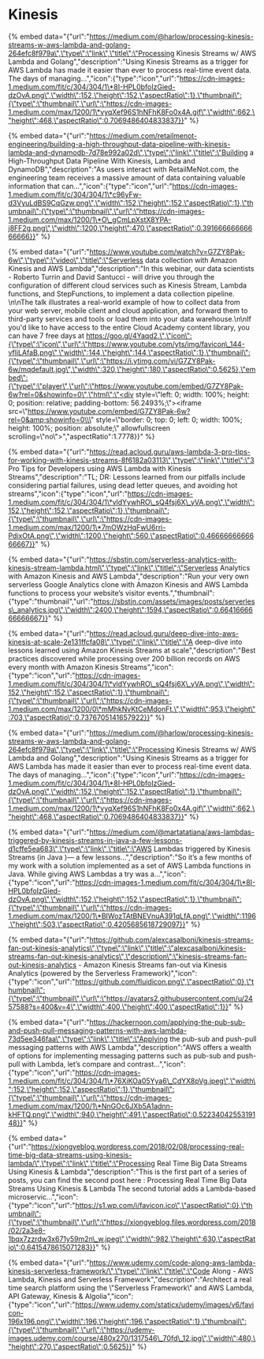# Kinesis

{% embed data="{\"url\":\"https://medium.com/@harlow/processing-kinesis-streams-w-aws-lambda-and-golang-264efc8f979a\",\"type\":\"link\",\"title\":\"Processing Kinesis Streams w/ AWS Lambda and Golang\",\"description\":\"Using Kinesis Streams as a trigger for AWS Lambda has made it easier than ever to process real-time event data. The days of managing…\",\"icon\":{\"type\":\"icon\",\"url\":\"https://cdn-images-1.medium.com/fit/c/304/304/1\*8I-HPL0bfoIzGied-dzOvA.png\",\"width\":152,\"height\":152,\"aspectRatio\":1},\"thumbnail\":{\"type\":\"thumbnail\",\"url\":\"https://cdn-images-1.medium.com/max/1200/1\*vyqXef96S1hNFhK8Fo0x4A.gif\",\"width\":662,\"height\":468,\"aspectRatio\":0.7069486404833837}}" %}

{% embed data="{\"url\":\"https://medium.com/retailmenot-engineering/building-a-high-throughput-data-pipeline-with-kinesis-lambda-and-dynamodb-7d78e992a02d\",\"type\":\"link\",\"title\":\"Building a High-Throughput Data Pipeline With Kinesis, Lambda and DynamoDB\",\"description\":\"As users interact with RetailMeNot.com, the engineering team receives a massive amount of data containing valuable information that can…\",\"icon\":{\"type\":\"icon\",\"url\":\"https://cdn-images-1.medium.com/fit/c/304/304/1\*c96yFw-d3VyuLdBS9CqGzw.png\",\"width\":152,\"height\":152,\"aspectRatio\":1},\"thumbnail\":{\"type\":\"thumbnail\",\"url\":\"https://cdn-images-1.medium.com/max/1200/1\*O\_gCmLpXstX8YPA-j8FF2g.png\",\"width\":1200,\"height\":470,\"aspectRatio\":0.39166666666666666}}" %}

{% embed data="{\"url\":\"https://www.youtube.com/watch?v=G7ZY8Pak-6w\",\"type\":\"video\",\"title\":\"Serverless data collection with Amazon Kinesis and AWS Lambda\",\"description\":\"In this webinar, our data scientists - Roberto Turrin and David Santucci - will drive you through the configuration of different cloud services such as Kinesis Stream, Lambda functions, and StepFunctions, to implement a data collection pipeline. \\n\\nThe talk illustrates a real-world example of how to collect data from your web server, mobile client and cloud application, and forward them to third-party services and tools or load them into your data warehouse.\\n\\nIf you\'d like to have access to the entire Cloud Academy content library, you can have 7 free days at https://goo.gl/4Yaqd2.\",\"icon\":{\"type\":\"icon\",\"url\":\"https://www.youtube.com/yts/img/favicon\_144-vfliLAfaB.png\",\"width\":144,\"height\":144,\"aspectRatio\":1},\"thumbnail\":{\"type\":\"thumbnail\",\"url\":\"https://i.ytimg.com/vi/G7ZY8Pak-6w/mqdefault.jpg\",\"width\":320,\"height\":180,\"aspectRatio\":0.5625},\"embed\":{\"type\":\"player\",\"url\":\"https://www.youtube.com/embed/G7ZY8Pak-6w?rel=0&showinfo=0\",\"html\":\"<div style=\\\"left: 0; width: 100%; height: 0; position: relative; padding-bottom: 56.2493%;\\\"><iframe src=\\\"https://www.youtube.com/embed/G7ZY8Pak-6w?rel=0&amp;showinfo=0\\\" style=\\\"border: 0; top: 0; left: 0; width: 100%; height: 100%; position: absolute;\\\" allowfullscreen scrolling=\\\"no\\\"></iframe></div>\",\"aspectRatio\":1.7778}}" %}

{% embed data="{\"url\":\"https://read.acloud.guru/aws-lambda-3-pro-tips-for-working-with-kinesis-streams-8f6182a03113\",\"type\":\"link\",\"title\":\"3 Pro Tips for Developers using AWS Lambda with Kinesis Streams\",\"description\":\"TL; DR: Lessons learned from our pitfalls include considering partial failures, using dead letter queues, and avoiding hot streams\",\"icon\":{\"type\":\"icon\",\"url\":\"https://cdn-images-1.medium.com/fit/c/304/304/1\*vldYywhRO\_sQ4fsj6X\_yVA.png\",\"width\":152,\"height\":152,\"aspectRatio\":1},\"thumbnail\":{\"type\":\"thumbnail\",\"url\":\"https://cdn-images-1.medium.com/max/1200/1\*7mOWzHqFwU6rri-PdixOtA.png\",\"width\":1200,\"height\":560,\"aspectRatio\":0.4666666666666667}}" %}

{% embed data="{\"url\":\"https://sbstjn.com/serverless-analytics-with-kinesis-stream-lambda.html\",\"type\":\"link\",\"title\":\"Serverless Analytics with Amazon Kinesis and AWS Lambda\",\"description\":\"Run your very own serverless Google Analytics clone with Amazon Kinesis and AWS Lambda functions to process your website’s visitor events.\",\"thumbnail\":{\"type\":\"thumbnail\",\"url\":\"https://sbstjn.com/assets/images/posts/serverless\_analytics.jpg\",\"width\":2400,\"height\":1594,\"aspectRatio\":0.6641666666666667}}" %}

{% embed data="{\"url\":\"https://read.acloud.guru/deep-dive-into-aws-kinesis-at-scale-2e131ffcfa08\",\"type\":\"link\",\"title\":\"A deep-dive into lessons learned using Amazon Kinesis Streams at scale\",\"description\":\"Best practices discovered while processing over 200 billion records on AWS every month with Amazon Kinesis Streams\",\"icon\":{\"type\":\"icon\",\"url\":\"https://cdn-images-1.medium.com/fit/c/304/304/1\*vldYywhRO\_sQ4fsj6X\_yVA.png\",\"width\":152,\"height\":152,\"aspectRatio\":1},\"thumbnail\":{\"type\":\"thumbnail\",\"url\":\"https://cdn-images-1.medium.com/max/1200/0\*mMhkNvKtCeMdonFt.\",\"width\":953,\"height\":703,\"aspectRatio\":0.7376705141657922}}" %}

{% embed data="{\"url\":\"https://medium.com/@harlow/processing-kinesis-streams-w-aws-lambda-and-golang-264efc8f979a\",\"type\":\"link\",\"title\":\"Processing Kinesis Streams w/ AWS Lambda and Golang\",\"description\":\"Using Kinesis Streams as a trigger for AWS Lambda has made it easier than ever to process real-time event data. The days of managing…\",\"icon\":{\"type\":\"icon\",\"url\":\"https://cdn-images-1.medium.com/fit/c/304/304/1\*8I-HPL0bfoIzGied-dzOvA.png\",\"width\":152,\"height\":152,\"aspectRatio\":1},\"thumbnail\":{\"type\":\"thumbnail\",\"url\":\"https://cdn-images-1.medium.com/max/1200/1\*vyqXef96S1hNFhK8Fo0x4A.gif\",\"width\":662,\"height\":468,\"aspectRatio\":0.7069486404833837}}" %}

{% embed data="{\"url\":\"https://medium.com/@martatatiana/aws-lambdas-triggered-by-kinesis-streams-in-java-a-few-lessons-d1cffe5ea683\",\"type\":\"link\",\"title\":\"AWS Lambdas triggered by Kinesis Streams \(in Java \)— a few lessons…\",\"description\":\"So it’s a few months of my work with a solution implemented as a set of AWS Lambda functions in Java. While giving AWS Lambdas a try was a…\",\"icon\":{\"type\":\"icon\",\"url\":\"https://cdn-images-1.medium.com/fit/c/304/304/1\*8I-HPL0bfoIzGied-dzOvA.png\",\"width\":152,\"height\":152,\"aspectRatio\":1},\"thumbnail\":{\"type\":\"thumbnail\",\"url\":\"https://cdn-images-1.medium.com/max/1200/1\*BIWozTAtBNEVnuA391qLfA.png\",\"width\":1196,\"height\":503,\"aspectRatio\":0.4205685618729097}}" %}

{% embed data="{\"url\":\"https://github.com/alexcasalboni/kinesis-streams-fan-out-kinesis-analytics\",\"type\":\"link\",\"title\":\"alexcasalboni/kinesis-streams-fan-out-kinesis-analytics\",\"description\":\"kinesis-streams-fan-out-kinesis-analytics - Amazon Kinesis Streams fan-out via Kinesis Analytics \(powered by the Serverless Framework\)\",\"icon\":{\"type\":\"icon\",\"url\":\"https://github.com/fluidicon.png\",\"aspectRatio\":0},\"thumbnail\":{\"type\":\"thumbnail\",\"url\":\"https://avatars2.githubusercontent.com/u/2457588?s=400&v=4\",\"width\":400,\"height\":400,\"aspectRatio\":1}}" %}

{% embed data="{\"url\":\"https://hackernoon.com/applying-the-pub-sub-and-push-pull-messaging-patterns-with-aws-lambda-73d5ee346faa\",\"type\":\"link\",\"title\":\"Applying the pub-sub and push-pull messaging patterns with AWS Lambda\",\"description\":\"AWS offers a wealth of options for implementing messaging patterns such as pub-sub and push-pull with Lambda, let’s compare and contrast…\",\"icon\":{\"type\":\"icon\",\"url\":\"https://cdn-images-1.medium.com/fit/c/304/304/1\*76XiKOa05Yya6\_CdYX8pVg.jpeg\",\"width\":152,\"height\":152,\"aspectRatio\":1},\"thumbnail\":{\"type\":\"thumbnail\",\"url\":\"https://cdn-images-1.medium.com/max/1200/1\*NnGOc6JXb5A1adnn-kHFTQ.png\",\"width\":940,\"height\":491,\"aspectRatio\":0.5223404255319148}}" %}

{% embed data="{\"url\":\"https://xiongyeblog.wordpress.com/2018/02/08/processing-real-time-big-data-streams-using-kinesis-lambda/\",\"type\":\"link\",\"title\":\"Processing Real Time Big Data Streams Using Kinesis & Lambda\",\"description\":\"This is the first part of a series of posts, you can find the second post here : Processing Real Time Big Data Streams Using Kinesis & Lambda The second tutorial adds a Lambda-based microservic…\",\"icon\":{\"type\":\"icon\",\"url\":\"https://s1.wp.com/i/favicon.ico\",\"aspectRatio\":0},\"thumbnail\":{\"type\":\"thumbnail\",\"url\":\"https://xiongyeblog.files.wordpress.com/2018/02/2a3e8-1bqx7zzrdw3x671y59m2n\_w.jpeg\",\"width\":982,\"height\":630,\"aspectRatio\":0.6415478615071283}}" %}

{% embed data="{\"url\":\"https://www.udemy.com/code-along-aws-lambda-kinesis-serverless-framework/\",\"type\":\"link\",\"title\":\"Code Along - AWS Lambda, Kinesis and Serverless Framework\",\"description\":\"Architect a real time search platform using the \\\"Serverless Framework\\\" and AWS Lambda, API Gateway, Kinesis & Algolia\",\"icon\":{\"type\":\"icon\",\"url\":\"https://www.udemy.com/staticx/udemy/images/v6/favicon-196x196.png\",\"width\":196,\"height\":196,\"aspectRatio\":1},\"thumbnail\":{\"type\":\"thumbnail\",\"url\":\"https://udemy-images.udemy.com/course/480x270/1317546\_70fd\_12.jpg\",\"width\":480,\"height\":270,\"aspectRatio\":0.5625}}" %}



